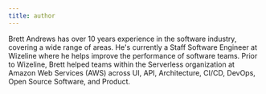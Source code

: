 ```yaml
---
title: author
---
```


Brett Andrews has over 10 years experience in the software industry, covering a wide range of areas. He's currently a Staff Software Engineer at Wizeline where he helps improve the performance of software teams. Prior to Wizeline, Brett helped teams within the Serverless organization at Amazon Web Services (AWS) across UI, API, Architecture, CI/CD, DevOps, Open Source Software, and Product.